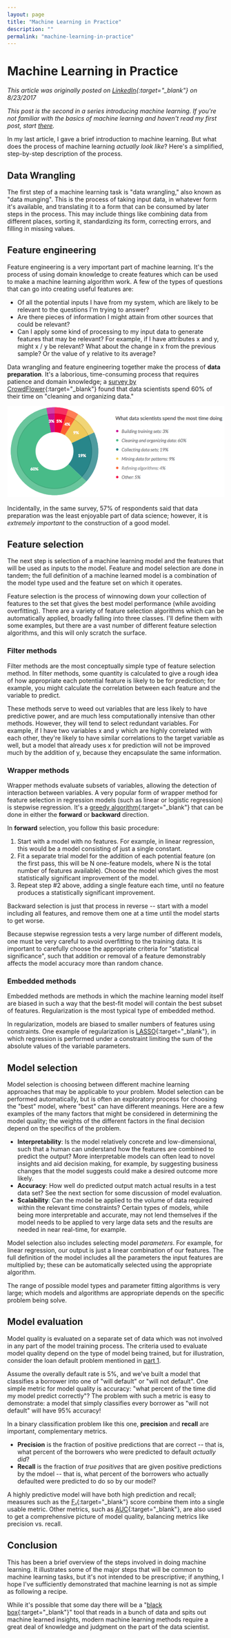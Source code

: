 ```yaml
---
layout: page 
title: "Machine Learning in Practice"
description: ""
permalink: "machine-learning-in-practice"
---
```


# Machine Learning in Practice
*This article was originally posted on [LinkedIn](https://www.linkedin.com/pulse/machine-learning-practice-neal-miller-ph-d-){:target="_blank"} on 8/23/2017*

*This post is the second in a series introducing machine learning. If you're not familiar with the basics of machine learning and haven't read my first post, start [there](machine-learning-intro).*

In my last article, I gave a brief introduction to machine learning. But what does the process of machine learning *actually look like*? Here's a simplified, step-by-step description of the process.

## Data Wrangling

The first step of a machine learning task is "data wrangling," also known as "data munging". This is the process of taking input data, in whatever form it's available, and translating it to a form that can be consumed by later steps in the process. This may include things like combining data from different places, sorting it, standardizing its form, correcting errors, and filling in missing values.

## Feature engineering

Feature engineering is a very important part of machine learning. It's the process of using domain knowledge to create features which can be used to make a machine learning algorithm work. A few of the types of questions that can go into creating useful features are:

* Of all the potential inputs I have from my system, which are likely to be relevant to the questions I'm trying to answer?
* Are there pieces of information I might attain from other sources that could be relevant?
* Can I apply some kind of processing to my input data to generate features that may be relevant? For example, if I have attributes x and y, might x / y be relevant? What about the change in x from the previous sample? Or the value of y relative to its average?

Data wrangling and feature engineering together make the process of **data preparation**. It's a laborious, time-consuming process that requires patience and domain knowledge; a [survey by CrowdFlower](http://visit.crowdflower.com/rs/416-ZBE-142/images/CrowdFlower_DataScienceReport_2016.pdf){:target="_blank"} found that data scientists spend 60% of their time on "cleaning and organizing data."

<img src="assets/images/dataprep.png" class="article-image" />

Incidentally, in the same survey, 57% of respondents said that data preparation was the least enjoyable part of data science; however, it is *extremely important* to the construction of a good model.

## Feature selection

The next step is selection of a machine learning model and the features that will be used as inputs to the model. Feature and model selection are done in tandem; the full definition of a machine learned model is a combination of the model type used and the feature set on which it operates.

Feature selection is the process of winnowing down your collection of features to the set that gives the best model performance (while avoiding overfitting). There are a variety of feature selection algorithms which can be automatically applied, broadly falling into three classes. I'll define them with some examples, but there are a vast number of different feature selection algorithms, and this will only scratch the surface.

### Filter methods

Filter methods are the most conceptually simple type of feature selection method. In filter methods, some quantity is calculated to give a rough idea of how appropriate each potential feature is likely to be for prediction; for example, you might calculate the correlation between each feature and the variable to predict.

These methods serve to weed out variables that are less likely to have predictive power, and are much less computationally intensive than other methods. However, they will tend to select redundant variables. For example, if I have two variables x and y which are highly correlated with each other, they're likely to have similar correlations to the target variable as well, but a model that already uses x for prediction will not be improved much by the addition of y, because they encapsulate the same information.

### Wrapper methods

Wrapper methods evaluate subsets of variables, allowing the detection of interaction between variables. A very popular form of wrapper method for feature selection in regression models (such as linear or logistic regression) is stepwise regression. It's a [greedy algorithm](https://en.wikipedia.org/wiki/Greedy_algorithm){:target="_blank"} that can be done in either the **forward** or **backward** direction.

In **forward** selection, you follow this basic procedure:

1. Start with a model with no features. For example, in linear regression, this would be a model consisting of just a single constant.
2. Fit a separate trial model for the addition of each potential feature (on the first pass, this will be N one-feature models, where N is the total number of features available). Choose the model which gives the most statistically significant improvement of the model.
3. Repeat step #2 above, adding a single feature each time, until no feature produces a statistically significant improvement.

Backward selection is just that process in reverse -- start with a model including all features, and remove them one at a time until the model starts to get worse.

Because stepwise regression tests a very large number of different models, one must be very careful to avoid overfitting to the training data. It is important to carefully choose the appropriate criteria for "statistical significance", such that addition or removal of a feature demonstrably affects the model accuracy more than random chance.

### Embedded methods

Embedded methods are methods in which the machine learning model itself are biased in such a way that the best-fit model will contain the best subset of features. Regularization is the most typical type of embedded method.

In regularization, models are biased to smaller numbers of features using constraints. One example of regularization is [LASSO](https://en.wikipedia.org/wiki/Lasso_(statistics)){:target="_blank"}, in which regression is performed under a constraint limiting the sum of the absolute values of the variable parameters.

## Model selection

Model selection is choosing between different machine learning approaches that may be applicable to your problem. Model selection can be performed automatically, but is often an exploratory process for choosing the "best" model, where "best" can have different meanings. Here are a few examples of the many factors that might be considered in determining the model quality; the weights of the different factors in the final decision depend on the specifics of the problem.

* **Interpretability**: Is the model relatively concrete and low-dimensional, such that a human can understand how the features are combined to predict the output? More interpretable models can often lead to novel insights and aid decision making, for example, by suggesting business changes that the model suggests could make a desired outcome more likely.
* **Accuracy**: How well do predicted output match actual results in a test data set? See the next section for some discussion of model evaluation.
* **Scalability**: Can the model be applied to the volume of data required within the relevant time constraints? Certain types of models, while being more interpretable and accurate, may not lend themselves if the model needs to be applied to very large data sets and the results are needed in near real-time, for example.

Model selection also includes selecting model *parameters*. For example, for linear regression, our output is just a linear combination of our features. The full definition of the model includes all the parameters the input features are multiplied by; these can be automatically selected using the appropriate algorithm.

The range of possible model types and parameter fitting algorithms is very large; which models and algorithms are appropriate depends on the specific problem being solve.

## Model evaluation

Model quality is evaluated on a separate set of data which was not involved in any part of the model training process. The criteria used to evaluate model quality depend on the type of model being trained, but for illustration, consider the loan default problem mentioned in [part 1](machine-learning-intro).

Assume the overally default rate is 5%, and we've built a model that classifies a borrower into one of "will default" or "will not default". One simple metric for model quality is accuracy: "what percent of the time did my model predict correctly"? The problem with such a metric is easy to demonstrate: a model that simply classifies every borrower as "will not default" will have 95% accuracy!

In a binary classification problem like this one, **precision** and **recall** are important, complementary metrics.

* **Precision** is the fraction of positive predictions that are correct -- that is, what percent of the borrowers who were predicted to default *actually did*?
* **Recall** is the fraction of *true positives* that are given positive predictions by the mdoel -- that is, what percent of the borrowers who actually defaulted were predicted to do so by our model?

A highly predictive model will have both high prediction and recall; measures such as the [F₁](https://en.wikipedia.org/wiki/F1_score){:target="_blank"} score combine them into a single usable metric. Other metrics, such as [AUC](https://en.wikipedia.org/wiki/Receiver_operating_characteristic#Area_under_the_curve){:target="_blank"}, are also used to get a comprehensive picture of model quality, balancing metrics like precision vs. recall.

## Conclusion

This has been a brief overview of the steps involved in doing machine learning. It illustrates some of the major steps that will be common to machine learning tasks, but it's not intended to be prescriptive; if anything, I hope I've sufficiently demonstrated that machine learning is not as simple as following a recipe.

While it's possible that some day there will be a "[black box](https://en.wikipedia.org/wiki/Black_box){:target="_blank"}" tool that reads in a bunch of data and spits out machine learned insights, modern machine learning methods require a great deal of knowledge and judgment on the part of the data scientist.